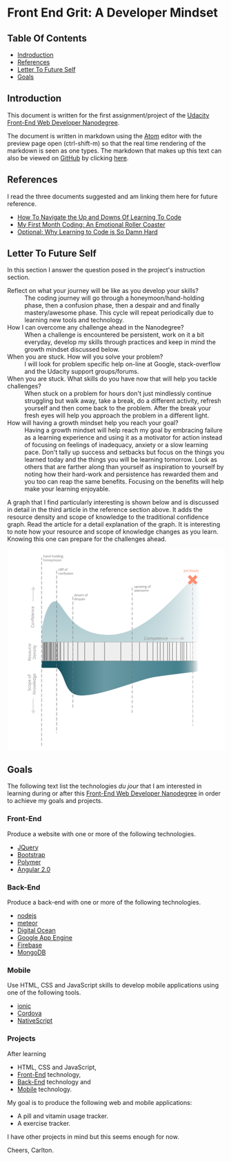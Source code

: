 # Front End Grit: A Developer Mindset

## Table Of Contents

 * [Indroduction](#introduction)
 * [References](#introduction)
 * [Letter To Future Self](#letter)
 * [Goals](#goals)

## Introduction <a id="introduction"></a>
This document is written for the first assignment/project of the
[Udacity](http://www.udacity.com/)
[Front-End Web Developer Nanodegree](https://www.udacity.com/course/front-end-web-developer-nanodegree--nd001).

The document is written in markdown using the
[Atom](http://atom.io) editor with the preview page open (ctrl-shift-m) so
that the real time rendering of the markdown is seen as one types.
The markdown that makes up this text can also be viewed on
[GitHub](http://github.com)
by clicking
[here](https://github.com/carltonwin8/fewdProject1).

## References <a id="reference"></a>
I read the three documents suggested and am linking them
here for future reference.

 * [How To Navigate the Up and Downs Of Learning To Code](http://www.codeconquest.com/blog/how-to-navigate-the-up-and-downs-of-learning-to-code/)
 * [My First Month Coding: An Emotional Roller Coaster](http://blog.thinkful.com/post/98829096308/my-first-month-coding-an-emotional-roller-coaster)
 * [Optional: Why Learning to Code is So Damn Hard](https://www.vikingcodeschool.com/posts/why-learning-to-code-is-so-damn-hard)

## Letter To Future Self <a id="letter"></a>

In this section I answer the question posed in the project's instruction section.

<dl>

<dt>Reflect on what your journey will be like as you develop your skills?<dt>
<dd>
The coding journey will go through a honeymoon/hand-holding
phase, then a confusion phase, then a despair and and finally mastery/awesome
phase.
This cycle will repeat periodically due to learning new tools and technology.
</dd>

<dt>How I can overcome any challenge ahead in the Nanodegree?<dt>
<dd>
When a challenge is encountered be persistent, work on it a bit everyday,
develop my skills through practices and keep in mind the growth
mindset discussed below.
</dd>

<dt>When you are stuck. How will you solve your problem?<dt>
<dd>I will look
for problem specific help on-line at Google, stack-overflow and the Udacity
support groups/forums.</dd>

<dt>When you are stuck.
What skills do you have now that will help you tackle challenges?<dt>
<dd>
When stuck on a problem for hours don't just mindlessly continue struggling but
walk away, take a break, do a different activity, refresh yourself and then
come back to the problem. After the break your fresh eyes will help you
approach the problem in a different light.
</dd>

<dt>How will having a growth mindset help you reach your goal?<dt>
<dd>
Having a growth mindset will help reach my goal by embracing failure
as a learning experience and using it as a motivator for action instead of
focusing on feelings of inadequacy, anxiety or a slow learning pace.
Don't tally up success and setbacks but focus on the things you learned
today and the things you will be learning tomorrow.
Look as others that are farther along than yourself as inspiration to
yourself by noting how their hard-work and persistence has rewarded
them and you too can reap the same benefits.
 Focusing on the benefits will help make your learning enjoyable.
</dd>

</dl>

A graph that I find particularly interesting is shown below and is
discussed in detail in the third article in the reference section above.
It adds the resource density and scope of knowledge to the traditional
confidence graph.
Read the article for a detail explanation of the graph.
It is interesting to note how your resource and scope of knowledge changes
as you learn.
Knowing this one can prepare for the challenges ahead.

<img src="coding_is_hard_combined_chart.png" alt="Coding Is Hard Combined Chart" style="width: 600px;"/>


## Goals <a id="goals"></a>
The following text list the technologies *du jour* that I am interested in
learning during or after this
[Front-End Web Developer Nanodegree](https://www.udacity.com/course/front-end-web-developer-nanodegree--nd001)
in order to achieve my goals and projects.

### Front-End <a id="frontEnd"></a>
Produce a website with one or more of the following technologies.

  * [JQuery](https://jquery.com/)
  * [Bootstrap](http://getbootstrap.com/)
  * [Polymer](https://www.polymer-project.org/1.0/)
  * [Angular 2.0](https://angular.io/)

### Back-End <a id="backEnd"></a>
Produce a back-end with one or more of the following technologies.

  * [nodejs](https://nodejs.org/en/)
  * [meteor](https://www.meteor.com/)
  * [Digital Ocean](https://www.digitalocean.com/)
  * [Google App Engine](https://cloud.google.com/appengine/docs)
  * [Firebase](https://www.firebase.com/)
  * [MongoDB](https://www.mongodb.org/)

### Mobile <a id="Mobile"></a>
Use HTML, CSS and JavaScript skills to develop mobile applications using
one of the following tools.

  * [ionic](http://ionicframework.com/)
  * [Cordova](https://cordova.apache.org/)
  * [NativeScript](https://www.nativescript.org/)

### Projects
After learning

 * HTML, CSS and JavaScript,
 * [Front-End](#frontEnd) technology,
 * [Back-End](#backEnd) technology and
 * [Mobile](#mobile) technology.

My goal is to produce the following web and mobile applications:

 * A pill and vitamin usage tracker.
 * A exercise tracker.

I have other projects in mind but this seems enough for now.

Cheers,
Carlton.
